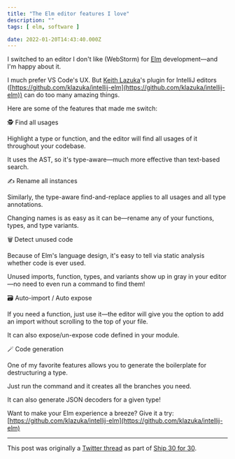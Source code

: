 ```yaml
---
title: "The Elm editor features I love"
description: ""
tags: [ elm, software ]

date: 2022-01-20T14:43:40.000Z
---
```


I switched to an editor I don't like (WebStorm) for [Elm](https://twitter.com/elmlang) development—and I'm happy about it.

I much prefer VS Code's UX. But [Keith Lazuka](https://twitter.com/klazuka)'s plugin for IntelliJ editors ([https://github.com/klazuka/intellij-elm](https://github.com/klazuka/intellij-elm)) can do too many amazing things.

Here are some of the features that made me switch:

🕵️ Find all usages

Highlight a type or function, and the editor will find all usages of it throughout your codebase.

It uses the AST, so it's type-aware—much more effective than text-based search.

✍️ Rename all instances

Similarly, the type-aware find-and-replace applies to all usages and all type annotations.

Changing names is as easy as it can be—rename any of your functions, types, and type variants.

🗑 Detect unused code

Because of Elm's language design, it's easy to tell via static analysis whether code is ever used.

Unused imports, function, types, and variants show up in gray in your editor—no need to even run a command to find them!

🗃 Auto-import / Auto expose

If you need a function, just use it—the editor will give you the option to add an import without scrolling to the top of your file.

It can also expose/un-expose code defined in your module.

🪄 Code generation

One of my favorite features allows you to generate the boilerplate for destructuring a type.

Just run the command and it creates all the branches you need.

It can also generate JSON decoders for a given type!

Want to make your Elm experience a breeze? Give it a try: [https://github.com/klazuka/intellij-elm](https://github.com/klazuka/intellij-elm)

---

This post was originally a [Twitter thread](https://twitter.com/DuncanMalashock/status/1484174797311512576) as part of [Ship 30 for 30](https://www.ship30for30.com/).